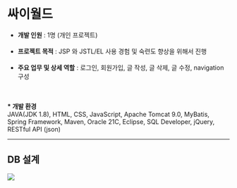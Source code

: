 <br>
<h1>싸이월드</h1>

<ul>
<li><b>개발 인원</b> : 1명 (개인 프로젝트)</li></br>
<li><b>프로젝트 목적</b> : JSP 와 JSTL/EL 사용 경험 및 숙련도 향상을 위해서 진행</li></br>
<li><b>주요 업무 및 상세 역할</b> : 로그인, 회원가입, 글 작성, 글 삭제, 글 수정, navigation 구성</li></br></br>
</ul>
<b>* 개발 환경</b></br>
JAVA(JDK 1.8), HTML, CSS, JavaScript, Apache Tomcat 9.0, MyBatis,</br>
Spring Framework, Maven, Oracle 21C, Eclipse, SQL Developer, jQuery, RESTful API (json)

<br>
<hr style="solid black 1px">
<h2>DB 설계</h2>
<img src="![cyworld](https://github.com/907hza/cyworld/assets/145747413/c5c7048f-545e-4370-a95c-8f3dac1cdf60)" />


